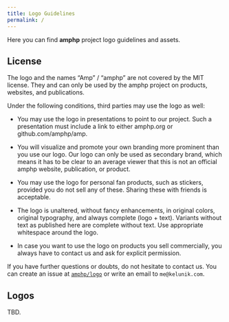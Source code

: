 ```yaml
---
title: Logo Guidelines
permalink: /
---
```

Here you can find **amphp** project logo guidelines and assets.

## License

The logo and the names “Amp” / “amphp” are not covered by the MIT license. They and can only be used by the amphp project on products, websites, and publications.

Under the following conditions, third parties may use the logo as well:

 - You may use the logo in presentations to point to our project.
   Such a presentation must include a link to either amphp.org or github.com/amphp/amp.

 - You will visualize and promote your own branding more prominent than you use our logo.
   Our logo can only be used as secondary brand, which means it has to be clear to an
   average viewer that this is not an official amphp website, publication, or product.

 - You may use the logo for personal fan products, such as stickers, provided you do not
   sell any of these. Sharing these with friends is acceptable.

 - The logo is unaltered, without fancy enhancements, in original colors, original
   typography, and always complete (logo + text). Variants without text as published here
   are complete without text. Use appropriate whitespace around the logo.

 - In case you want to use the logo on products you sell commercially, you always have to
   contact us and ask for explicit permission.

If you have further questions or doubts, do not hesitate to contact us. You can create an issue at [`amphp/logo`](https://github.com/amphp/logo) or write an email to `me@kelunik.com`.

## Logos

TBD.
